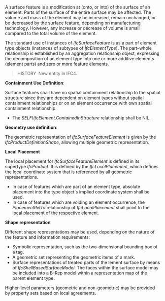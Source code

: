 A surface feature is a modification at (onto, or into) of the surface of an element. Parts of the surface of the entire surface may be affected. The volume and mass of the element may be increased, remain unchanged, or be decreased by the surface feature, depending on manufacturing technology. However, any increase or decrease of volume is small compared to the total volume of the element.

The standard use of instances of _IfcSurfaceFeature_ is as a part of element type objects (instances of subtypes of _IfcElementType_). The part&ndash;whole relationship is established by an aggregation relationship object, expressing the decomposition of an element type into one or more additive elements (element parts) and zero or more feature elements.

> HISTORY&nbsp; New entity in IFC4.

****Containment Use Definition****:

Surface features shall have no spatial containment relationship to the spatial structure since they are dependent on element types without spatial containment relationships or on an element occurrence with own spatial containment relationship.

* The _SELF\IfcElement.ContainedInStructure_ relationship shall be NIL.

****Geometry use definition****:

The geometric representation of _IfcSurfaceFeatureElement_ is given by the _IfcProductDefinitionShape_, allowing multiple geometric representation.

**Local Placement**

The local placement for _IfcSurfaceFeatureElement_ is defined in its supertype _IfcProduct_. It is defined by the _IfcLocalPlacement_, which defines the local coordinate system that is referenced by all geometric representations.

* In case of features which are part of an element type, absolute placement into the type object's implied coordinate system shall be used.
* In case of features which are voiding an element occurrence, the _PlacementRelTo_ relationship of _IfcLocalPlacement_ shall point to the local placement of the respective element.

**Shape representation**

Different shape representations may be used, depending on the nature of the feature and information requirements:

* Symbolic representation, such as the two-dimensional bounding box of a tag. 
* A geometric set representing the geometric items of a mark.
* Surface representations of treated parts of the lement surface by means of _IfcShellBasedSurfaceModel_. The faces within the surface model may be included into a B-Rep model within a representation map of the parent element type.

Higher-level parameters (geometric and non-geometric) may be provided by property sets based on local agreements.